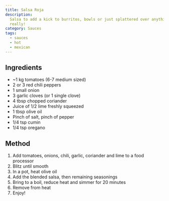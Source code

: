 ```yaml
---
title: Salsa Roja
description:
  Salsa to add a kick to burritos, bowls or just splattered over anything
  really!
category: Sauces
tags:
  - sauces
  - hot
  - mexican
---
```


## Ingredients

- ~1 kg tomatoes (6-7 medium sized)
- 2 or 3 red chili peppers
- 1 small onion
- 3 garlic cloves (or 1 single clove)
- 4 tbsp chopped coriander
- Juice of 1/2 lime freshly squeezed
- 1 tbsp olive oil
- Pinch of salt, pinch of pepper
- 1/4 tsp cumin
- 1/4 tsp oregano

## Method

1. Add tomatoes, onions, chili, garlic, coriander and lime to a food processor
2. Blitz until smooth
3. In a pot, heat olive oil
4. Add the blended salsa, then remaining seasonings
5. Bring to a boil, reduce heat and simmer for 20 minutes
6. Remove from heat
7. Enjoy!
